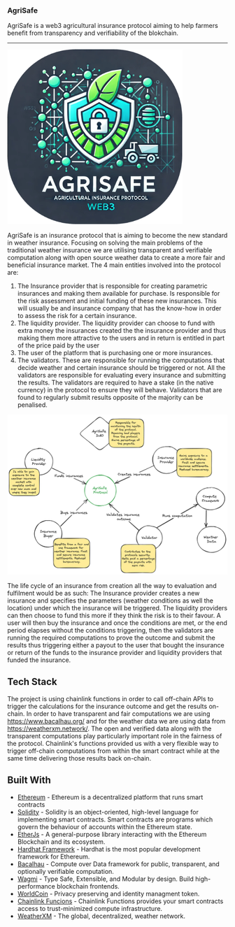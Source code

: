 ### AgriSafe

AgriSafe is a web3 agricultural insurance protocol aiming to help farmers benefit from transparency and verifiability of the blokchain.

<hr align="center">
  <img width="400" height="400" src="img/logo.png" alt="agrisafe logo">
  <br/>
</hr>

AgriSafe is an insurance protocol that is aiming to become the new standard in weather insurance. Focusing on solving the main problems of the traditional weather insurance we are utilising transparent and verifiable computation along with open source weather data to create a more fair and beneficial insurance market. The 4 main entities involved into the protocol are:
1) The Insurance provider that is responsible for creating parametric insurances and making them available for purchase. Is responsible for the risk assessment and initial funding of these new  insurances. This will usually be and insurance company that has the know-how in order to assess the risk for a certain insurance.
2) The liquidity provider. The liquidity provider can choose to fund with extra money the insurances created the the insurance provider and thus making them more attractive to the users  and in return is entitled in part of the price paid by the user
3) The user of the platform that is purchasing one or more insurances.
4) The validators. These are responsible for running the computations that decide weather and certain insurance should be triggered or not. All the validators are responsible for evaluating every insurance and submitting the results. The validators are required to have a stake (in the native currency) in the protocol to ensure they will behave. Validators that are found to regularly submit results opposite of the majority can be penalised.

![lifecycle](img/stakeholders.png)

The life cycle of an insurance from creation all the way to evaluation and fulfilment would be as such: The Insurance provider creates a new insurance and specifies the parameters (weather conditions as well the location) under which the insurance will be triggered. The liquidity providers can then choose to fund this more if they think the risk is to their favour. A user will then buy the insurance and once the conditions are met, or the end period elapses without the conditions triggering, then the validators are running the required computations to prove the outcome and submit the results thus triggering either a payout to the user that bought the insurance or return of the funds to the insurance provider and liquidity providers that funded the insurance.

## Tech Stack

The project is using chainlink functions in order to call off-chain APIs to trigger the calculations for the insurance outcome and get the results on-chain. In order to have transparent and fair computations we are using https://www.bacalhau.org/ and for the weather data we are using data from https://weatherxm.network/. The open and verified data along with the transparent computations play particularly important role in the fairness of the protocol. Chainlink's functions provided us with a very flexible way to trigger off-chain computations from within the smart contract while at the same time delivering those results back on-chain.

## Built With

* [Ethereum](https://www.ethereum.org/) - Ethereum is a decentralized platform that runs smart contracts
* [Solidity](https://solidity.readthedocs.io/en/v0.5.3/) - Solidity is an object-oriented, high-level language for implementing smart contracts. Smart contracts are programs which govern the behaviour of accounts within the Ethereum state.
* [EtherJs](https://docs.ethers.org/v5/) - A general-purpose library interacting with the Ethereum Blockchain and its ecosystem.
* [Hardhat Framework](https://hardhat.org/) - Hardhat is the most popular development framework for Ethereum.
* [Bacalhau](https://github.com/bacalhau-project) - Compute over Data framework for public, transparent, and optionally verifiable computation.
* [Wagmi](https://wagmi.sh/) - Type Safe, Extensible, and Modular by design. Build high-performance blockchain frontends.
* [WorldCoin](https://worldcoin.org/) - Privacy preserving and identity managment token.
* [Chainlink Funcions](https://docs.chain.link/chainlink-functions) - Chainlink Functions provides your smart contracts access to trust-minimized compute infrastructure.
* [WeatherXM](https://weatherxm.network/) - The global, decentralized, weather network.
